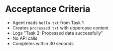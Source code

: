 # Acceptance Criteria

- Agent reads `hello.txt` from Task 1
- Creates `processed.txt` with uppercase content
- Logs "Task 2: Processed data successfully"
- No API calls
- Completes within 30 seconds

